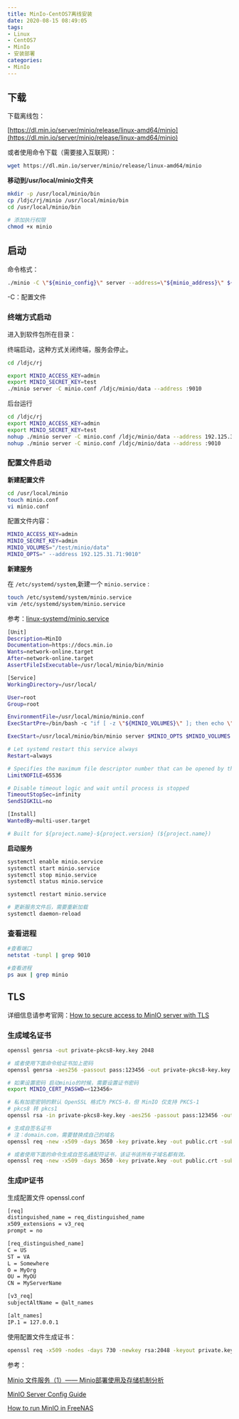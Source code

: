 ```yaml
---
title: MinIo-CentOS7离线安装
date: 2020-08-15 08:49:05
tags:
- Linux
- CentOS7
- MinIo
- 安装部署
categories:
- MinIo
---
```


## 下载

下载离线包：

[https://dl.min.io/server/minio/release/linux-amd64/minio](https://dl.min.io/server/minio/release/linux-amd64/minio)

或者使用命令下载（需要接入互联网）：

```sh
wget https://dl.min.io/server/minio/release/linux-amd64/minio
```

**移动到/usr/local/minio文件夹**

```sh
mkdir -p /usr/local/minio/bin
cp /ldjc/rj/minio /usr/local/minio/bin
cd /usr/local/minio/bin

# 添加执行权限
chmod +x minio
```

## 启动

命令格式：

```sh
./minio -C \"${minio_config}\" server --address=\"${minio_address}\" ${minio_disks}
```

-C：配置文件

### 终端方式启动

进入到软件包所在目录：

终端启动，这种方式关闭终端，服务会停止。

```sh
cd /ldjc/rj

export MINIO_ACCESS_KEY=admin
export MINIO_SECRET_KEY=test
./minio server -C minio.conf /ldjc/minio/data --address :9010
```

后台运行

```sh
cd /ldjc/rj
export MINIO_ACCESS_KEY=admin
export MINIO_SECRET_KEY=test
nohup ./minio server -C minio.conf /ldjc/minio/data --address 192.125.30.71:9010
nohup ./minio server -C minio.conf /ldjc/minio/data --address :9010
```

### 配置文件启动

**新建配置文件**

```sh
cd /usr/local/minio
touch minio.conf
vi minio.conf 
```

配置文件内容：

```sh
MINIO_ACCESS_KEY=admin
MINIO_SECRET_KEY=admin
MINIO_VOLUMES="/test/minio/data"
MINIO_OPTS=" --address 192.125.31.71:9010"
```

**新建服务**

在 `/etc/systemd/system`,新建一个 `minio.service` :

```sh
touch /etc/systemd/system/minio.service
vim /etc/systemd/system/minio.service
```

参考：[linux-systemd/minio.service](https://github.com/minio/minio-service/blob/master/linux-systemd/minio.service)

```sh
[Unit]
Description=MinIO
Documentation=https://docs.min.io
Wants=network-online.target
After=network-online.target
AssertFileIsExecutable=/usr/local/minio/bin/minio

[Service]
WorkingDirectory=/usr/local/

User=root
Group=root

EnvironmentFile=/usr/local/minio/minio.conf
ExecStartPre=/bin/bash -c "if [ -z \"${MINIO_VOLUMES}\" ]; then echo \"Variable MINIO_VOLUMES not set in /etc/default/minio\"; exit 1; fi"

ExecStart=/usr/local/minio/bin/minio server $MINIO_OPTS $MINIO_VOLUMES

# Let systemd restart this service always
Restart=always

# Specifies the maximum file descriptor number that can be opened by this process
LimitNOFILE=65536

# Disable timeout logic and wait until process is stopped
TimeoutStopSec=infinity
SendSIGKILL=no

[Install]
WantedBy=multi-user.target

# Built for ${project.name}-${project.version} (${project.name})
```

**启动服务**

```sh
systemctl enable minio.service
systemctl start minio.service
systemctl stop minio.service
systemctl status minio.service

systemctl restart minio.service

# 更新服务文件后，需要重新加载
systemctl daemon-reload
```

### 查看进程

```sh
#查看端口
netstat -tunpl | grep 9010

#查看进程
ps aux | grep minio
```

## TLS

详细信息请参考官网：[How to secure access to MinIO server with TLS](https://docs.min.io/docs/how-to-secure-access-to-minio-server-with-tls.html)

### 生成域名证书

```sh
openssl genrsa -out private-pkcs8-key.key 2048

# 或者使用下面命令给证书加上密码
openssl genrsa -aes256 -passout pass:123456 -out private-pkcs8-key.key 2048

# 如果设置密码 启动minio的时候，需要设置证书密码
export MINIO_CERT_PASSWD=<123456>

# 私有加密密钥的默认 OpenSSL 格式为 PKCS-8，但 MinIO 仅支持 PKCS-1
# pkcs8 转 pkcs1
openssl rsa -in private-pkcs8-key.key -aes256 -passout pass:123456 -out private.key

# 生成自签名证书
# 注：domain.com，需要替换成自己的域名
openssl req -new -x509 -days 3650 -key private.key -out public.crt -subj "/C=US/ST=state/L=location/O=organization/CN=<domain.com>"

# 或者使用下面的命令生成自签名通配符证书，该证书该所有子域名都有效。
openssl req -new -x509 -days 3650 -key private.key -out public.crt -subj "/C=US/ST=state/L=location/O=organization/CN=<*.domain.com>"
```

### 生成IP证书

生成配置文件 openssl.conf

```sh
[req]
distinguished_name = req_distinguished_name
x509_extensions = v3_req
prompt = no

[req_distinguished_name]
C = US
ST = VA
L = Somewhere
O = MyOrg
OU = MyOU
CN = MyServerName

[v3_req]
subjectAltName = @alt_names

[alt_names]
IP.1 = 127.0.0.1
```

使用配置文件生成证书：

```sh
openssl req -x509 -nodes -days 730 -newkey rsa:2048 -keyout private.key -out public.crt -config openssl.conf
```

参考：

[Minio 文件服务（1）—— Minio部署使用及存储机制分析](https://www.jianshu.com/p/3e81b87d5b0b)

[MinIO Server Config Guide](https://docs.min.io/docs/minio-server-configuration-guide.html)

[How to run MinIO in FreeNAS](https://docs.minio.io/docs/how-to-run-minio-in-freenas.html)